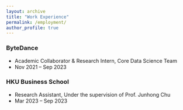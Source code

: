 ```yaml
---
layout: archive
title: "Work Experience"
permalink: /employment/
author_profile: true
---
```


### ByteDance
* Academic Collaborator & Research Intern, Core Data Science Team
* Nov 2021 – Sep 2023

### HKU Business School
* Research Assistant, Under the supervision of Prof. Junhong Chu
* Mar 2023 – Sep 2023



